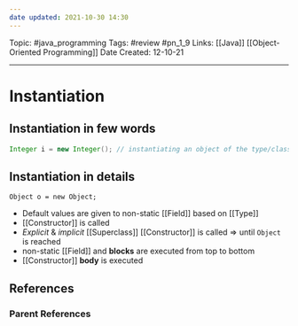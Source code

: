 ```yaml
---
date updated: 2021-10-30 14:30
---
```


Topic: #java_programming
Tags: #review #pn_1_9
Links: [[Java]] [[Object-Oriented Programming]]
Date Created: 12-10-21

---

# Instantiation

## Instantiation in few words

```java
Integer i = new Integer(); // instantiating an object of the type/class Integer
```

## Instantiation in details

`Object o = new Object;`

- Default values are given to non-static [[Field]] based on [[Type]]
- [[Constructor]] is called
- _Explicit_ & _implicit_ [[Superclass]] [[Constructor]] is called => until `Object` is reached
- non-static [[Field]] and **blocks** are executed from top to bottom
- [[Constructor]] **body** is executed

## References

### Parent References
